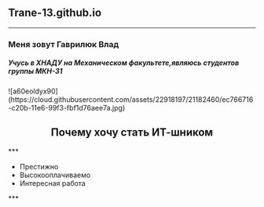 ## Trane-13.github.io
***
<h3>Меня зовут Гаврилюк Влад</h3>
<h5>Учусь в ХНАДУ на Механическом факультете,являюсь студентов группы  МКН-31</h5>
![a60eoldyx90](https://cloud.githubusercontent.com/assets/22918197/21182460/ec766716-c20b-11e6-99f3-fbf1d76aee7a.jpg)
<h2 style="text-align: center;">Почему хочу стать ИТ-шником</h2>
***
<ul>
<li>Престижно</li><li>Высокооплачиваемо</li><li> Интересная работа</li>
</ul>
***
